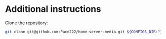 # Additional instructions

Clone the repository:

```bash
git clone git@github.com:Pace222/home-server-media.git ${CONFIGS_DIR:?}/media
```
